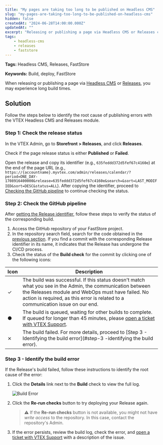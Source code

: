 ```yaml
---
title: "My pages are taking too long to be published on Headless CMS"
slug: "my-pages-are-taking-too-long-to-be-published-on-headless-cms"
hidden: false
createdAt: "2024-06-28T14:00:00.000Z"
updatedAt: ""
excerpt: "Releasing or publishing a page via Headless CMS or Releases can take a long build times"
tags:
    - headless-cms
    - releases
    - faststore
---
```


**Tags:** Headless CMS, Releases, FastStore

**Keywords:** Build, deploy, FastStore

When releasing or publishing a page via [Headless CMS](https://help.vtex.com/en/tutorial/headless-cms-overview--3U5gvhHdQL0jczYH8gjX09) or [Releases](https://help.vtex.com/en/tutorial/releases-module-beta--n2tN0WX5I6MJMbrJrS0Kb), you may experience long build times.

## Solution

Follow the steps below to identify the root cause of publishing errors with the VTEX Headless CMS and Releases module.

### Step 1: Check the release status

In the VTEX Admin, go to **Storefront > Releases**, and click **Releases**.

Check if the page release status is either **Published** or **Failed**.

Open the release and copy its identifier (e.g., `635feddd372d5fef67c4160e`) at the end of the page URL (e.g., `https://{accountname}.myvtex.com/admin/releases/calendar/?period=ONE_DAY-1708916400000&release=635feddd372d5fef67c4160e&search=&sort=LAST_MODIFIED&sort=DESC&status=ALL`). After copying the identifier, proceed to [Checking the GitHub pipeline](#step-2-check-the-github-pipeline) to continue checking the status.

### Step 2: Check the GitHub pipeline

After [getting the Release identifier](#step-1-check-the-release-status), follow these steps to verify the status of the corresponding build.

1. Access the GitHub repository of your FastStore project.
2. In the repository search field, search for the code obtained in the [previous section](#step-1-check-the-release-status). If you find a commit with the corresponding Release identifier in its name, it indicates that the Release has undergone the CI/CD process.
3. Check the status of the **Build check** for the commit by clicking one of the following icons:

| Icon | Description |
| ---------- | ----------- |
| ✓ | The build was successful. If this status doesn't match what you see in the Admin, the communication between the Releases module and WebOps must have failed. No action is required, as this error is related to a communication issue on our end. |
| ● | The build is queued, waiting for other builds to complete. If queued for longer than 45 minutes, please [open a ticket with VTEX Support](https://help-tickets.vtex.com/smartlink/sso/login/zendesk). |
| ⨯ | The build failed. For more details, proceed to [Step 3 - Identifying the build error](#step-3 -identifying the build error). |

### Step 3 - Identify the build error

If the Release's build failed, follow these instructions to identify the root cause of the error:

1. Click the **Details** link next to the **Build** check to view the full log.

   ![Build Error](https://vtexhelp.vtexassets.com/assets/docs/src/build-error___13f243f0e4246cd103c904a4baaf3c72.png)

2. Click the **Re-run checks** button to try deploying your Release again.

    > ⚠️ If the **Re-run checks** button is not available, you might not have _write access_ to the repository. In this case, contact the repository's Admin.

3. If the error persists, review the build log, check the error, and [open a ticket with VTEX Support](https://help-tickets.vtex.com/smartlink/sso/login/zendesk) with a description of the issue.
